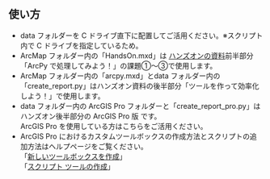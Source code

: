 ## 使い方
* data フォルダーを C ドライブ直下に配置してご活用ください。※スクリプト内で C ドライブを指定しているため。
* ArcMap フォルダー内の「HandsOn.mxd」は [ハンズオンの資料](https://github.com/EsriJapan/workshops/blob/master/20181021_arcpy-hands-on/Python%E3%82%92%E4%BD%BF%E3%81%A3%E3%81%A6%E4%BD%9C%E6%A5%AD%E3%81%AE%E5%8A%B9%E7%8E%87%E5%8C%96%E3%82%92%E5%9B%B3%E3%82%8D%E3%81%86!%20.pdf)前半部分「ArcPy で処理してみよう！」の課題①～③で使用します。
* ArcMap フォルダー内の「arcpy.mxd」とdata フォルダー内の「create_report.py」はハンズオン資料の後半部分「ツールを作って効率化しよう！」で使用します。
* data フォルダー内の ArcGIS Pro フォルダーと「create_report_pro.py」はハンズオン後半部分の ArcGIS Pro 版 です。<br>ArcGIS Pro を使用している方はこちらをご活用ください。
* ArcGIS Pro におけるカスタムツールボックスの作成方法とスクリプトの追加方法はヘルプページをご覧ください。<br>「[新しいツールボックスを作成](http://pro.arcgis.com/ja/pro-app/help/projects/connect-to-a-toolbox.htm#ESRI_SECTION1_3E9B0E3576C34CA18B2CDA3AB61ED7CD)」
<br>「[スクリプト ツールの作成](https://pro.arcgis.com/ja/pro-app/help/analysis/geoprocessing/basics/create-a-python-script-tool.htm)」

